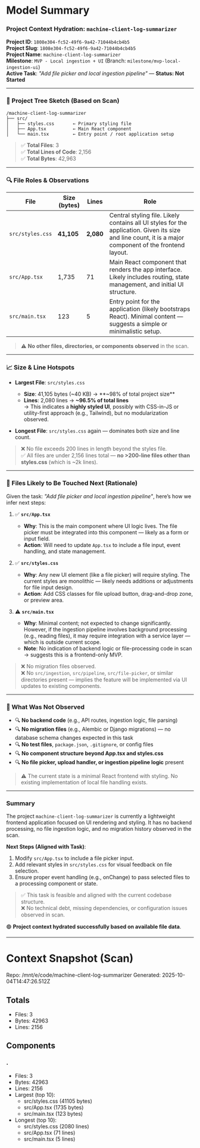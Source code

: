 # Model Summary

### Project Context Hydration: `machine-client-log-summarizer`  
**Project ID**: `1808e304-fc52-49f6-9a42-71044b4cb4b5`  
**Project Slug**: `1808e304-fc52-49f6-9a42-71044b4cb4b5`  
**Project Name**: `machine-client-log-summarizer`  
**Milestone**: `MVP - Local ingestion + UI` (Branch: `milestone/mvp-local-ingestion-ui`)  
**Active Task**: *"Add file picker and local ingestion pipeline"* — **Status: Not Started**

---

### 📁 Project Tree Sketch (Based on Scan)

```
/machine-client-log-summarizer
├── src/
│   ├── styles.css       ← Primary styling file
│   ├── App.tsx          ← Main React component
│   └── main.tsx         ← Entry point / root application setup
```

> ✅ **Total Files**: 3  
> ✅ **Total Lines of Code**: 2,156  
> ✅ **Total Bytes**: 42,963  

---

### 🔍 File Roles & Observations

| File | Size (bytes) | Lines | Role |
|------|--------------|-------|------|
| `src/styles.css` | **41,105** | **2,080** | Central styling file. Likely contains all UI styles for the application. Given its size and line count, it is a major component of the frontend layout. |
| `src/App.tsx` | 1,735 | 71 | Main React component that renders the app interface. Likely includes routing, state management, and initial UI structure. |
| `src/main.tsx` | 123 | 5 | Entry point for the application (likely bootstraps React). Minimal content — suggests a simple or minimalistic setup. |

> ⚠️ **No other files, directories, or components observed** in the scan.

---

### 📈 Size & Line Hotspots

- **Largest File**: `src/styles.css`  
  - **Size**: 41,105 bytes (~40 KB) → **~98% of total project size**  
  - **Lines**: 2,080 lines → **~96.5% of total lines**  
  → This indicates a **highly styled UI**, possibly with CSS-in-JS or utility-first approach (e.g., Tailwind), but no modularization observed.

- **Longest File**: `src/styles.css` again — dominates both size and line count.

> ❌ No file exceeds 200 lines in length beyond the styles file.  
> ✅ All files are under 2,156 lines total — **no >200-line files other than styles.css** (which is ~2k lines).  

---

### 🚀 Files Likely to Be Touched Next (Rationale)

Given the task: *"Add file picker and local ingestion pipeline"*, here’s how we infer next steps:

1. ✅ **`src/App.tsx`**  
   - **Why**: This is the main component where UI logic lives. The file picker must be integrated into this component — likely as a form or input field.
   - **Action**: Will need to update `App.tsx` to include a file input, event handling, and state management.

2. ✅ **`src/styles.css`**  
   - **Why**: Any new UI element (like a file picker) will require styling. The current styles are monolithic — likely needs additions or adjustments for file input design.
   - **Action**: Add CSS classes for file upload button, drag-and-drop zone, or preview area.

3. ⚠️ **`src/main.tsx`**  
   - **Why**: Minimal content; not expected to change significantly. However, if the ingestion pipeline involves background processing (e.g., reading files), it may require integration with a service layer — which is outside current scope.
   - **Note**: No indication of backend logic or file-processing code in scan → suggests this is a frontend-only MVP.

> ❌ No migration files observed.  
> ❌ No `src/ingestion`, `src/pipeline`, `src/file-picker`, or similar directories present — implies the feature will be implemented via UI updates to existing components.

---

### 🚫 What Was Not Observed

- 🔍 **No backend code** (e.g., API routes, ingestion logic, file parsing)  
- 🔍 **No migration files** (e.g., Alembic or Django migrations) — no database schema changes expected in this task  
- 🔍 **No test files**, `package.json`, `.gitignore`, or config files  
- 🔍 **No component structure beyond App.tsx and styles.css**  
- 🔍 **No file picker, upload handler, or ingestion pipeline logic** present  

> ⚠️ The current state is a minimal React frontend with styling. No existing implementation of local file handling exists.

---

### Summary

The project `machine-client-log-summarizer` is currently a lightweight frontend application focused on UI rendering and styling. It has no backend processing, no file ingestion logic, and no migration history observed in the scan.

**Next Steps (Aligned with Task)**:
1. Modify `src/App.tsx` to include a file picker input.
2. Add relevant styles in `src/styles.css` for visual feedback on file selection.
3. Ensure proper event handling (e.g., onChange) to pass selected files to a processing component or state.

> ✅ This task is feasible and aligned with the current codebase structure.  
> ❌ No technical debt, missing dependencies, or configuration issues observed in scan.  

🟢 **Project context hydrated successfully based on available file data**.

---

# Context Snapshot (Scan)

Repo: /mnt/e/code/machine-client-log-summarizer
Generated: 2025-10-04T14:47:26.512Z

## Totals
- Files: 3
- Bytes: 42963
- Lines: 2156

## Components
### .
- Files: 3
- Bytes: 42963
- Lines: 2156
- Largest (top 10):
  - src/styles.css (41105 bytes)
  - src/App.tsx (1735 bytes)
  - src/main.tsx (123 bytes)
- Longest (top 10):
  - src/styles.css (2080 lines)
  - src/App.tsx (71 lines)
  - src/main.tsx (5 lines)
